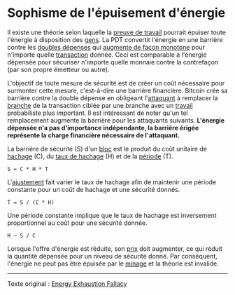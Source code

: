 Sophisme de l'épuisement d'énergie
==================================

Il existe une théorie selon laquelle la [preuve de travail](ch101-glossary.md#preuve-de-travail) pourrait épuiser toute l'énergie à disposition des [gens](ch101-glossary.md#personne). La PDT convertit l'énergie en une barrière contre les [doubles dépenses](ch101-glossary.md#double-dépense) qui [augmente de façon monotone](https://fr.wikipedia.org/wiki/Fonction_monotone) pour n'importe quelle [transaction](ch101-glossary.md#transaction) donnée. Ceci est comparable à l'énergie dépensée pour sécuriser n'importe quelle monnaie contre la contrefaçon (par son propre émetteur ou autre).

L'objectif de toute mesure de sécurité est de créer un coût nécessaire pour surmonter cette mesure, c'est-à-dire une barrière financière. Bitcoin crée sa barrière contre la double dépense en obligeant l'[attaquant](ch101-glossary.md#attaque) à remplacer la [branche](ch101-glossary.md#branche) de la transaction ciblée par une branche avec un [travail](ch101-glossary.md#travail) probabiliste plus important. Il est intéressant de noter qu'un tel remplacement augmente la barrière pour les attaquants suivants. **L'énergie dépensée n'a pas d'importance indépendante, la barrière érigée représente la charge financière nécessaire de l'attaquant.**

La barrière de sécurité (S) d'un [bloc](ch101-glossary.md#bloc) est le produit du coût unitaire de [hachage](ch101-glossary.md#hachage) (C), du [taux de hachage](ch101-glossary.md#taux-de-hachage) (H) et de la [période](ch101-glossary.md#période) (T).

```
S = C * H * T
```

L'[ajustement](ch101-glossary.md#ajustement) fait varier le taux de hachage afin de maintenir une période constante pour un coût de hachage et une sécurité donnés.

```
T = S / (C * H)
```

Une période constante implique que le taux de hachage est inversement proportionnel au coût pour une sécurité donnée.

```
H ~ S / C
```

Lorsque l'offre d'énergie est réduite, son [prix](ch101-glossary.md#prix) doit augmenter, ce qui réduit la quantité dépensée pour un niveau de sécurité donné. Par conséquent, l'énergie ne peut pas être épuisée par le [minage](ch101-glossary.md#mine) et la théorie est invalide.

---

Texte original : [Energy Exhaustion Fallacy](https://github.com/libbitcoin/libbitcoin-system/wiki/Energy-Exhaustion-Fallacy)